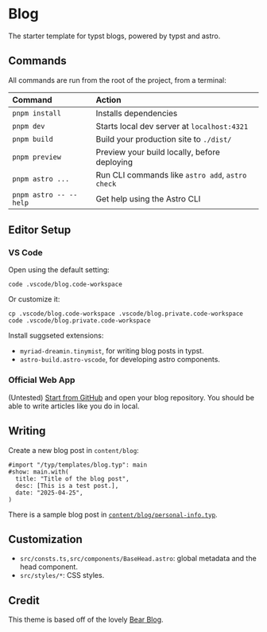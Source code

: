 # Blog

The starter template for typst blogs, powered by typst and astro.

## Commands

All commands are run from the root of the project, from a terminal:

| Command                | Action                                           |
| :--------------------- | :----------------------------------------------- |
| `pnpm install`         | Installs dependencies                            |
| `pnpm dev`             | Starts local dev server at `localhost:4321`      |
| `pnpm build`           | Build your production site to `./dist/`          |
| `pnpm preview`         | Preview your build locally, before deploying     |
| `pnpm astro ...`       | Run CLI commands like `astro add`, `astro check` |
| `pnpm astro -- --help` | Get help using the Astro CLI                     |

## Editor Setup

### VS Code

Open using the default setting:

```
code .vscode/blog.code-workspace
```

Or customize it:

```
cp .vscode/blog.code-workspace .vscode/blog.private.code-workspace
code .vscode/blog.private.code-workspace
```

Install suggseted extensions:

- `myriad-dreamin.tinymist`, for writing blog posts in typst.
- `astro-build.astro-vscode`, for developing astro components.

### Official Web App

(Untested) [Start from GitHub](https://typst.app/) and open your blog repository. You should be able to write articles like you do in local.

## Writing

Create a new blog post in `content/blog`:

```typ
#import "/typ/templates/blog.typ": main
#show: main.with(
  title: "Title of the blog post",
  desc: [This is a test post.],
  date: "2025-04-25",
)
```

There is a sample blog post in [`content/blog/personal-info.typ`](./content/blog/personal-info.typ).

## Customization

- `src/consts.ts,src/components/BaseHead.astro`: global metadata and the head component.
- `src/styles/*`: CSS styles.

## Credit

This theme is based off of the lovely [Bear Blog](https://github.com/HermanMartinus/bearblog/).
